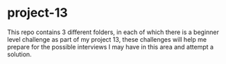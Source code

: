 # project-13
This repo contains 3 different folders, in each of which there is a beginner level challenge as part of my project 13, these challenges will help me prepare for the possible interviews I may have in this area and attempt a solution.
